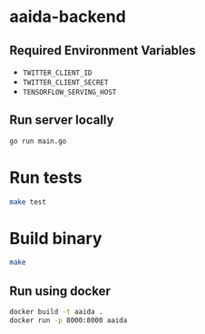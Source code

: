 # aaida-backend

## Required Environment Variables

- `TWITTER_CLIENT_ID`
- `TWITTER_CLIENT_SECRET`
- `TENSORFLOW_SERVING_HOST`

## Run server locally

```bash
go run main.go
```

# Run tests

```bash
make test
```

# Build binary

```bash
make
```

## Run using docker

```bash
docker build -t aaida .
docker run -p 8000:8000 aaida
```
